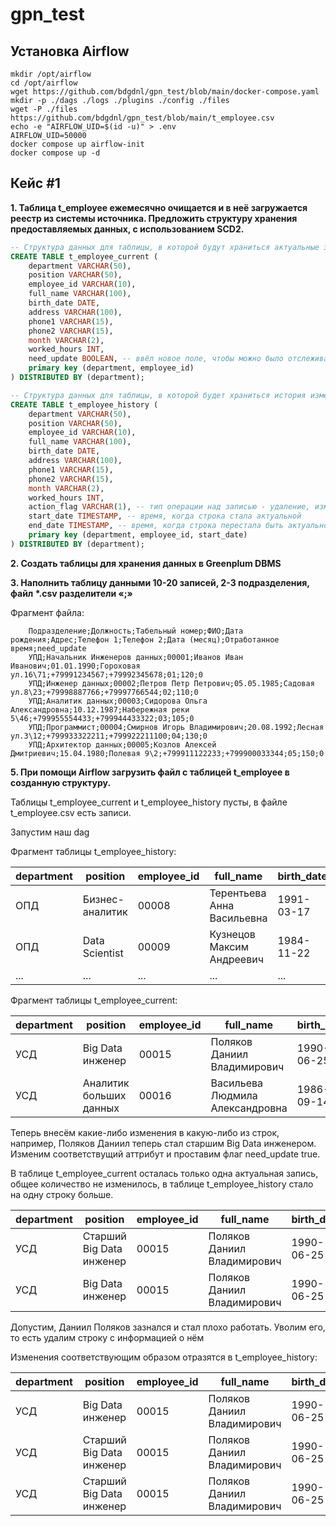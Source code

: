 # gpn_test

## Установка Airflow
```shell
mkdir /opt/airflow
cd /opt/airflow
wget https://github.com/bdgdnl/gpn_test/blob/main/docker-compose.yaml
mkdir -p ./dags ./logs ./plugins ./config ./files
wget -P ./files https://github.com/bdgdnl/gpn_test/blob/main/t_employee.csv
echo -e "AIRFLOW_UID=$(id -u)" > .env
AIRFLOW_UID=50000
docker compose up airflow-init
docker compose up -d
```

## Кейс #1
**1.	Таблица t_employee ежемесячно очищается и в неё загружается реестр из системы источника. Предложить структуру хранения предоставляемых данных, с использованием SCD2.**
```sql
-- Структура данных для таблицы, в которой будут храниться актуальные значения
CREATE TABLE t_employee_current (
    department VARCHAR(50),
    position VARCHAR(50),
    employee_id VARCHAR(10),
    full_name VARCHAR(100),
    birth_date DATE,
    address VARCHAR(100),
    phone1 VARCHAR(15),
    phone2 VARCHAR(15),
    month VARCHAR(2),
    worked_hours INT,
    need_update BOOLEAN, -- ввёл новое поле, чтобы можно было отслеживать строки, в которые внесли изменения
    primary key (department, employee_id)
) DISTRIBUTED BY (department);

-- Структура данных для таблицы, в которой будет храниться история изменений
CREATE TABLE t_employee_history (
    department VARCHAR(50),
    position VARCHAR(50),
    employee_id VARCHAR(10),
    full_name VARCHAR(100),
    birth_date DATE,
    address VARCHAR(100),
    phone1 VARCHAR(15),
    phone2 VARCHAR(15),
    month VARCHAR(2),
    worked_hours INT,
    action_flag VARCHAR(1), -- тип операции над записью - удаление, изменение, добавление (D, U, I)
    start_date TIMESTAMP, -- время, когда строка стала актуальной
    end_date TIMESTAMP, -- время, когда строка перестала быть актуальной
    primary key (department, employee_id, start_date)
) DISTRIBUTED BY (department);
```
**2.	Создать таблицы для хранения данных в Greenplum DBMS**

__3.    Наполнить таблицу данными 10-20 записей, 2-3 подразделения, файл *.csv разделители «;»__
   
   Фрагмент файла:
```
  	Подразделение;Должность;Табельный номер;ФИО;Дата рождения;Адрес;Телефон 1;Телефон 2;Дата (месяц);Отработанное время;need_update
    УПД;Начальник Инженеров данных;00001;Иванов Иван Иванович;01.01.1990;Гороховая ул.16\71;+79991234567;+79992345678;01;120;0
    УПД;Инженер данных;00002;Петров Петр Петрович;05.05.1985;Садовая ул.8\23;+79998887766;+79997766544;02;110;0
    УПД;Аналитик данных;00003;Сидорова Ольга Александровна;10.12.1987;Набережная реки 5\46;+799955554433;+799944433322;03;105;0
    УПД;Программист;00004;Смирнов Игорь Владимирович;20.08.1992;Лесная ул.3\12;+799933322211;+799922211100;04;130;0
    УПД;Архитектор данных;00005;Козлов Алексей Дмитриевич;15.04.1980;Полевая 9\2;+799911122233;+799900033344;05;150;0
```
**5.	При помощи Airflow загрузить файл с таблицей t_employee в созданную структуру.**

Таблицы t_employee_current и t_employee_history пусты, в файле t_employee.csv есть записи.

Запустим наш dag

Фрагмент таблицы t_employee_history:

| department | position                  | employee_id | full_name                        | birth_date | address       | phone1        | phone2        | month | worked_hours | action_flag | start_date              | end_date                |
|------------|---------------------------|-------------|----------------------------------|------------|---------------|---------------|---------------|-------|--------------|-------------|-------------------------|-------------------------|
| ОПД       | Бизнес-аналитик           | 00008       | Терентьева Анна Васильевна        | 1991-03-17 | Парковая 4\5 | +799944433322 | +799933322211 | 08    | 125          | I           | 2024-04-27 14:52:39.277 | 9999-12-31 00:00:00.000 |
| ОПД       | Data Scientist            | 00009       | Кузнецов Максим Андреевич        | 1984-11-22 | Солнечная 12\6 | +799922211100 | +799911122233 | 09    | 140          | I           | 2024-04-27 14:52:39.277 | 9999-12-31 00:00:00.000 |
| ...        | ...                       | ...         | ...                              | ...        | ...           | ...           | ...           | ...   | ...          | ...         | ...                     | ...                     |

Фрагмент таблицы t_employee_current:

| department | position                     | employee_id | full_name                        | birth_date | address        | phone1        | phone2        | month | worked_hours | need_update |
|------------|------------------------------|-------------|----------------------------------|------------|---------------|---------------|---------------|-------|--------------|-------------|
| УСД        | Big Data инженер             | 00015       | Поляков Даниил Владимирович       | 1990-06-25 | Луговая 8\7  | +79998887766  | +79997766544  | 15    | 130          | false       |
| УСД        | Аналитик больших данных       | 00016       | Васильева Людмила Александровна  | 1986-09-14 | Речная 10\8  | +799966655544 | +799955554433 | 16    | 115          | false       |

Теперь внесём какие-либо изменения в какую-либо из строк, например, Поляков Даниил теперь стал старшим Big Data инженером. Изменим соответствущий аттрибут и проставим флаг need_update true.

В таблице t_employee_current осталась только одна актуальная запись, общее количество не изменилось, в таблице t_employee_history стало на одну строку больше.

| department | position                  | employee_id | full_name             | birth_date | address     | phone1       | phone2       | month | worked_hours | action_flag | start_date              | end_date              |
|------------|---------------------------|-------------|-----------------------|------------|-------------|--------------|--------------|-------|--------------|-------------|-------------------------|-----------------------|
| УСД        | Старший Big Data инженер  | 00015       | Поляков Даниил Владимирович | 1990-06-25 | Луговая 8\7 | +79998887766 | +79997766544 | 15    | 130          | U           | 2024-04-27 20:23:26.517 | 9999-12-31 00:00:00.000 |
| УСД        | Big Data инженер           | 00015       | Поляков Даниил Владимирович | 1990-06-25 | Луговая 8\7 | +79998887766 | +79997766544 | 15    | 130          | I           | 2024-04-27 14:52:39.277 | 2024-04-27 20:23:26.517 |

Допустим, Даниил Поляков зазнался и стал плохо работать. Уволим его, то есть удалим строку с информацией о нём

Изменения соответствующим образом отразятся в t_employee_history:

| department | position                  | employee_id | full_name             | birth_date | address     | phone1       | phone2       | month | worked_hours | action_flag | start_date              | end_date              |
|------------|---------------------------|-------------|-----------------------|------------|-------------|--------------|--------------|-------|--------------|-------------|-------------------------|-----------------------|
| УСД        | Big Data инженер           | 00015       | Поляков Даниил Владимирович | 1990-06-25 | Луговая 8\7 | +79998887766 | +79997766544 | 15    | 130          | I           | 2024-04-27 14:52:39.277 | 2024-04-27 20:23:26.517 |
| УСД        | Старший Big Data инженер  | 00015       | Поляков Даниил Владимирович | 1990-06-25 | Луговая 8\7 | +79998887766 | +79997766544 | 15    | 130          | D           | 2024-04-27 20:31:06.225 | 2024-04-27 20:31:06.225 |
| УСД        | Старший Big Data инженер  | 00015       | Поляков Даниил Владимирович | 1990-06-25 | Луговая 8\7 | +79998887766 | +79997766544 | 15    | 130          | U           | 2024-04-27 20:23:26.517 | 2024-04-27 20:31:06.225 |


